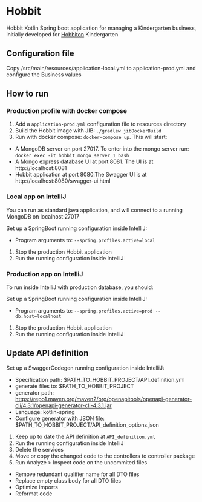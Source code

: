 # Hobbit

Hobbit Kotlin Spring boot application for managing a Kindergarten business, initially developed
for [Hobbiton](http://www.hobbiton.es) Kindergarten

## Configuration file

Copy /src/main/resources/application-local.yml to application-prod.yml and configure the Business values

## How to run

### Production profile with docker compose

1. Add a `application-prod.yml` configuration file to resources directory
1. Build the Hobbit image with JIB: `./gradlew jibDockerBuild`
1. Run with docker compose: `docker-compose up`. This will start:

- A MongoDB server on port 27017. To enter into the mongo server run: `docker exec -it hobbit_mongo_server_1 bash`
- A Mongo express database UI at port 8081. The UI is at http://localhost:8081
- Hobbit application at port 8080.The Swagger UI is at http://localhost:8080/swagger-ui.html

### Local app on IntelliJ

You can run as standard java application, and will connect to a running MongoDB on localhost:27017

Set up a SpringBoot running configuration inside IntelliJ:

- Program arguments to: `--spring.profiles.active=local`

1. Stop the production Hobbit application
1. Run the running configuration inside IntelliJ

### Production app on IntelliJ

To run inside IntelliJ with production database, you should:

Set up a SpringBoot running configuration inside IntelliJ:

- Program arguments to: `--spring.profiles.active=prod --db.host=localhost`

1. Stop the production Hobbit application
1. Run the running configuration inside IntelliJ


## Update API definition

Set up a SwaggerCodegen running configuration inside IntelliJ:

- Specification path: $PATH_TO_HOBBIT_PROJECT/API_definition.yml
- generate files to: $PATH_TO_HOBBIT_PROJECT
- generator
  path: https://repo1.maven.org/maven2/org/openapitools/openapi-generator-cli/4.3.1/openapi-generator-cli-4.3.1.jar
- Language: kotlin-spring
- Configure generator with JSON file: $PATH_TO_HOBBIT_PROJECT/API_definition_options.json

1. Keep up to date the API definition at `API_definition.yml`
1. Run the running configuration inside IntelliJ
1. Delete the services
1. Move or copy the changed code to the controllers to controller package
1. Run Analyze > Inspect code on the uncommited files

- Remove redundant qualifier name for all DTO files
- Replace empty class body for all DTO files
- Optimize imports
- Reformat code
  
